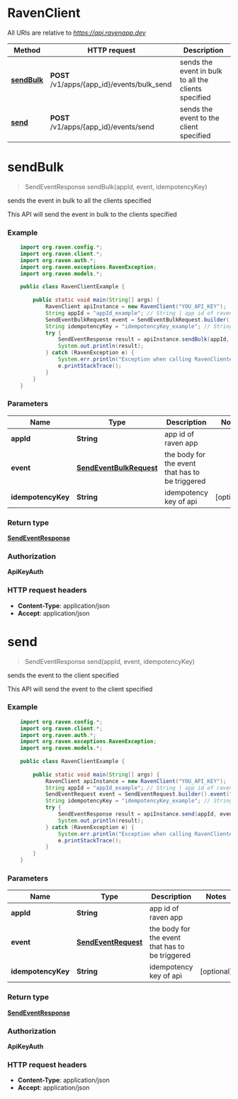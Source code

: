 # RavenClient

All URIs are relative to *https://api.ravenapp.dev*

| Method                    | HTTP request                                | Description                                          |
|---------------------------|---------------------------------------------|------------------------------------------------------|
| [**sendBulk**](#sendBulk) | **POST** /v1/apps/{app_id}/events/bulk_send | sends the event in bulk to all the clients specified |
| [**send**](#send)         | **POST** /v1/apps/{app_id}/events/send      | sends the event to the client specified              |

# **sendBulk**
> SendEventResponse sendBulk(appId, event, idempotencyKey)

sends the event in bulk to all the clients specified

This API will send the event in bulk to the clients specified

### Example
```java
    import org.raven.config.*;
    import org.raven.client.*;
    import org.raven.auth.*;
    import org.raven.exceptions.RavenException;
    import org.raven.models.*;
    
    public class RavenClientExample {
    
        public static void main(String[] args) {
            RavenClient apiInstance = new RavenClient("YOU_API_KEY");
            String appId = "appId_example"; // String | app id of raven app
            SendEventBulkRequest event = SendEventBulkRequest.builder().event("test").batch(/*BATCH ARRAY*/).build(); // SendEventBulk | the body for the event that has to be triggered
            String idempotencyKey = "idempotencyKey_example"; // String | idempotency key of api
            try {
                SendEventResponse result = apiInstance.sendBulk(appId, event, idempotencyKey);
                System.out.println(result);
            } catch (RavenException e) {
                System.err.println("Exception when calling RavenClient#sendBulk");
                e.printStackTrace();
            }
        }
    }

```

### Parameters

| Name               | Type                                                | Description                                     | Notes      |
|--------------------|-----------------------------------------------------|-------------------------------------------------|------------|
| **appId**          | **String**                                          | app id of raven app                             |            |
| **event**          | [**SendEventBulkRequest**](SendEventBulkRequest.md) | the body for the event that has to be triggered |            |
| **idempotencyKey** | **String**                                          | idempotency key of api                          | [optional] |

### Return type

[**SendEventResponse**](SendEventResponse.md)

### Authorization

**ApiKeyAuth**

### HTTP request headers

 - **Content-Type**: application/json
 - **Accept**: application/json

# **send**
> SendEventResponse send(appId, event, idempotencyKey)

sends the event to the client specified

This API will send the event to the client specified

### Example
```java
    import org.raven.config.*;
    import org.raven.client.*;
    import org.raven.auth.*;
    import org.raven.exceptions.RavenException;
    import org.raven.models.*;
    
    public class RavenClientExample {
    
        public static void main(String[] args) {
            RavenClient apiInstance = new RavenClient("YOU_API_KEY");
            String appId = "appId_example"; // String | app id of raven app
            SendEventRequest event = SendEventRequest.builder().event("test").user(/*RAVEN USER*/).data(/*YOUR DATA*/).override(/*override*/).build(); // SendEventBulk | the body for the event that has to be triggered
            String idempotencyKey = "idempotencyKey_example"; // String | idempotency key of api
            try {
                SendEventResponse result = apiInstance.send(appId, event, idempotencyKey);
                System.out.println(result);
            } catch (RavenException e) {
                System.err.println("Exception when calling RavenClient#sendBulk");
                e.printStackTrace();
            }
        }
    }

```

### Parameters

| Name               | Type                                        | Description                                     | Notes      |
|--------------------|---------------------------------------------|-------------------------------------------------|------------|
| **appId**          | **String**                                  | app id of raven app                             |            |
| **event**          | [**SendEventRequest**](SendEventRequest.md) | the body for the event that has to be triggered |            |
| **idempotencyKey** | **String**                                  | idempotency key of api                          | [optional] |

### Return type

[**SendEventResponse**](SendEventResponse.md)

### Authorization

**ApiKeyAuth**

### HTTP request headers

 - **Content-Type**: application/json
 - **Accept**: application/json


